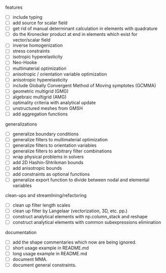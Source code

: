features

- [ ] include typing
- [ ] add source for scalar field
- [ ] get rid of manual determinant calculation in elements with quadrature
- [ ] do the Kronecker product at end in elements which exist for vector/scalar field
- [ ] inverse homogenization
- [ ] stress constraints
- [ ] isotropic hyperelasticity
- [ ] Neo-Hooke
- [ ] multimaterial optimization
- [ ] anisotropic / orientation variable optimization
- [ ] anisotropic hyperelasticity
- [ ] include Globally Convergent Method of Moving symptotes (GCMMA)
- [ ] geometric multigrid (GMG)
- [ ] algebraic multigrid (AMG)
- [ ] optimality criteria with analytical update
- [ ] unstructured meshes from GMSH
- [ ] add aggregation functions

generalizations
- [ ] generalize boundary conditions
- [ ] generalize filters to multimaterial optimization
- [ ] generalize filters to orientation variables
- [ ] generalize filters to arbitrary filter combinations
- [ ] wrap physical problems in solvers
- [ ] add 2D Hashin-Shtrikman bounds
- [ ] add anisotropic bounds
- [ ] add constraints as optional functions
- [ ] generalize export function to divide between nodal and elemental
      variables

clean-ups and streamlining/refactoring
- [ ] clean up filter length scales
- [ ] clean up filter by Langelaar (vectorization, 3D, etc. pp.)
- [ ] construct analytical elements with np.column_stack and reshape
- [ ] construct analytical elements with common subexpressions elimination

documentation 
- [ ] add the shape commentaries which now are being ignored.
- [ ] short usage example in README.md
- [ ] long usage example in README.md
- [ ] document MMA.
- [ ] document general constraints.
